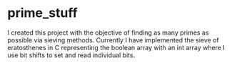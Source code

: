 # prime_stuff
I created this project with the objective of finding as many primes as possible via sieving methods.
Currently I have implemented the sieve of eratosthenes in C representing the boolean array with an int array where 
I use bit shifts to set and read individual bits.
